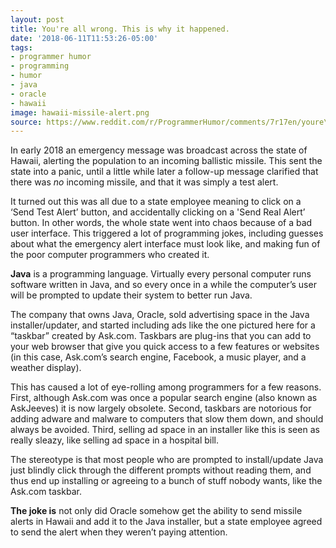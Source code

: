 ```yaml
---
layout: post
title: You're all wrong. This is why it happened.
date: '2018-06-11T11:53:26-05:00'
tags:
- programmer humor
- programming
- humor
- java
- oracle
- hawaii
image: hawaii-missile-alert.png
source: https://www.reddit.com/r/ProgrammerHumor/comments/7r17en/youre\_all\_wrong\_this\_is\_why\_it\_happened/
---
```


In early 2018 an emergency message was broadcast across the state of Hawaii, alerting the population to an incoming ballistic missile. This sent the state into a panic, until a little while later a follow-up message clarified that there was _no_ incoming missile, and that it was simply a test alert.

It turned out this was all due to a state employee meaning to click on a ‘Send Test Alert’ button, and accidentally clicking on a 'Send Real Alert’ button. In other words, the whole state went into chaos because of a bad user interface. This triggered a lot of programming jokes, including guesses about what the emergency alert interface must look like, and making fun of the poor computer programmers who created it.

**Java** is a programming language. Virtually every personal computer runs software written in Java, and so every once in a while the computer’s user will be prompted to update their system to better run Java.

The company that owns Java, Oracle, sold advertising space in the Java installer/updater, and started including ads like the one pictured here for a “taskbar” created by Ask.com. Taskbars are plug-ins that you can add to your web browser that give you quick access to a few features or websites (in this case, Ask.com’s search engine, Facebook, a music player, and a weather display).

This has caused a lot of eye-rolling among programmers for a few reasons. First, although Ask.com was once a popular search engine (also known as AskJeeves) it is now largely obsolete. Second, taskbars are notorious for adding adware and malware to computers that slow them down, and should always be avoided. Third, selling ad space in an installer like this is seen as really sleazy, like selling ad space in a hospital bill.

The stereotype is that most people who are prompted to install/update Java just blindly click through the different prompts without reading them, and thus end up installing or agreeing to a bunch of stuff nobody wants, like the Ask.com taskbar.

**The joke is** not only did Oracle somehow get the ability to send missile alerts in Hawaii and add it to the Java installer, but a state employee agreed to send the alert when they weren’t paying attention.

